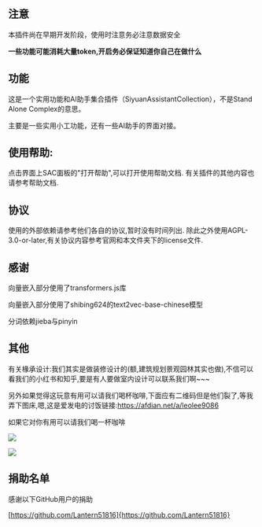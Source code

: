 ## 注意

本插件尚在早期开发阶段，使用时注意务必注意数据安全

**一些功能可能消耗大量token,开启务必保证知道你自己在做什么**

## 功能

这是一个实用功能和AI助手集合插件（SiyuanAssistantCollection），不是Stand Alone Complex的意思。

主要是一些实用小工功能，还有一些AI助手的界面对接。

## 使用帮助:

点击界面上SAC面板的"打开帮助",可以打开使用帮助文档.
有关插件的其他内容也请参考帮助文档.

## 协议

使用的外部依赖请参考他们各自的协议,暂时没有时间列出.
除此之外使用AGPL-3.0-or-later,有关协议内容参考官网和本文件夹下的license文件.


## 感谢

向量嵌入部分使用了transformers.js库

向量嵌入部分使用了shibing624的text2vec-base-chinese模型

分词依赖jieba与pinyin

## 其他

有关椽承设计:我们其实是做装修设计的(额,建筑规划景观园林其实也做),不信可以看我们的小红书和知乎,要是有人要做室内设计可以联系我们啊~~~

另外如果觉得这玩意有用可以请我们喝杯咖啡,下面应有二维码但是他们裂了,等我弄下图床,嗯,这是爱发电的讨饭链接:https://afdian.net/a/leolee9086


如果它对你有用可以请我们喝一杯咖啡

![](https://ccds-1300128285.cos.ap-guangzhou.myqcloud.com/%E5%BE%AE%E4%BF%A1%E6%94%B6%E6%AC%BE%E7%A0%811.jpg)

![](https://ccds-1300128285.cos.ap-guangzhou.myqcloud.com/%E6%94%AF%E4%BB%98%E5%AE%9D%E6%94%B6%E6%AC%BE%E7%A0%811.jpg)

## 捐助名单

感谢以下GitHub用户的捐助

[https://github.com/Lantern51816]{https://github.com/Lantern51816}